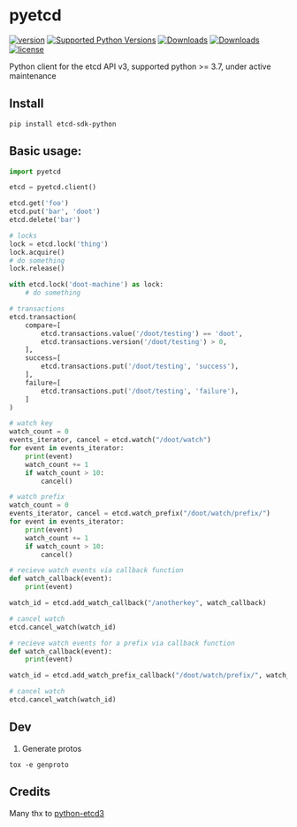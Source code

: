 # pyetcd

[![version](https://img.shields.io/pypi/v/etcd-sdk-python.svg?color=blue)](https://pypi.org/project/etcd-sdk-python/)
[![Supported Python Versions](https://img.shields.io/pypi/pyversions/etcd-sdk-python?logo=python&logoColor=blue)](https://pypi.org/project/etcd-sdk-python/)
[![Downloads](https://pepy.tech/badge/etcd-sdk-python)](https://pepy.tech/project/etcd-sdk-python)
[![Downloads](https://pepy.tech/badge/etcd-sdk-python/month)](https://pepy.tech/project/etcd-sdk-python/month)
[![license](https://img.shields.io/hexpm/l/plug.svg?color=green)](https://github.com/xuanyang-cn/pyetcd/blob/main/LICENSE)

Python client for the etcd API v3, supported python >= 3.7, under active maintenance

## Install
```shell
pip install etcd-sdk-python
```

## Basic usage:

```python
import pyetcd

etcd = pyetcd.client()

etcd.get('foo')
etcd.put('bar', 'doot')
etcd.delete('bar')

# locks
lock = etcd.lock('thing')
lock.acquire()
# do something
lock.release()

with etcd.lock('doot-machine') as lock:
    # do something

# transactions
etcd.transaction(
    compare=[
        etcd.transactions.value('/doot/testing') == 'doot',
        etcd.transactions.version('/doot/testing') > 0,
    ],
    success=[
        etcd.transactions.put('/doot/testing', 'success'),
    ],
    failure=[
        etcd.transactions.put('/doot/testing', 'failure'),
    ]
)

# watch key
watch_count = 0
events_iterator, cancel = etcd.watch("/doot/watch")
for event in events_iterator:
    print(event)
    watch_count += 1
    if watch_count > 10:
        cancel()

# watch prefix
watch_count = 0
events_iterator, cancel = etcd.watch_prefix("/doot/watch/prefix/")
for event in events_iterator:
    print(event)
    watch_count += 1
    if watch_count > 10:
        cancel()

# recieve watch events via callback function
def watch_callback(event):
    print(event)

watch_id = etcd.add_watch_callback("/anotherkey", watch_callback)

# cancel watch
etcd.cancel_watch(watch_id)

# recieve watch events for a prefix via callback function
def watch_callback(event):
    print(event)

watch_id = etcd.add_watch_prefix_callback("/doot/watch/prefix/", watch_callback)

# cancel watch
etcd.cancel_watch(watch_id)
```

## Dev
1. Generate protos

```shell
tox -e genproto
```

## Credits

Many thx to  [python-etcd3](https://github.com/kragniz/python-etcd3)
